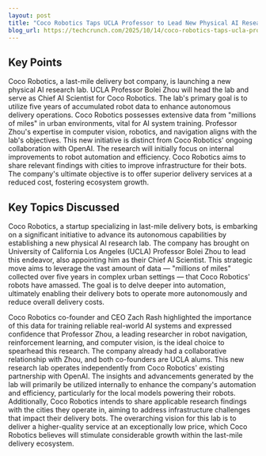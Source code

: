 ```yaml
---
layout: post 
title: "Coco Robotics Taps UCLA Professor to Lead New Physical AI Research Lab"
blog_url: https://techcrunch.com/2025/10/14/coco-robotics-taps-ucla-professor-to-lead-new-physical-ai-research-lab/ 
---
```




## Key Points

Coco Robotics, a last-mile delivery bot company, is launching a new physical AI research lab.
UCLA Professor Bolei Zhou will head the lab and serve as Chief AI Scientist for Coco Robotics.
The lab's primary goal is to utilize five years of accumulated robot data to enhance autonomous delivery operations.
Coco Robotics possesses extensive data from "millions of miles" in urban environments, vital for AI system training.
Professor Zhou's expertise in computer vision, robotics, and navigation aligns with the lab's objectives.
This new initiative is distinct from Coco Robotics' ongoing collaboration with OpenAI.
The research will initially focus on internal improvements to robot automation and efficiency.
Coco Robotics aims to share relevant findings with cities to improve infrastructure for their bots.
The company's ultimate objective is to offer superior delivery services at a reduced cost, fostering ecosystem growth.

## Key Topics Discussed

Coco Robotics, a startup specializing in last-mile delivery bots, is embarking on a significant initiative to advance its autonomous capabilities by establishing a new physical AI research lab. The company has brought on University of California Los Angeles (UCLA) Professor Bolei Zhou to lead this endeavor, also appointing him as their Chief AI Scientist. This strategic move aims to leverage the vast amount of data — "millions of miles" collected over five years in complex urban settings — that Coco Robotics' robots have amassed. The goal is to delve deeper into automation, ultimately enabling their delivery bots to operate more autonomously and reduce overall delivery costs.

Coco Robotics co-founder and CEO Zach Rash highlighted the importance of this data for training reliable real-world AI systems and expressed confidence that Professor Zhou, a leading researcher in robot navigation, reinforcement learning, and computer vision, is the ideal choice to spearhead this research. The company already had a collaborative relationship with Zhou, and both co-founders are UCLA alums. This new research lab operates independently from Coco Robotics' existing partnership with OpenAI. The insights and advancements generated by the lab will primarily be utilized internally to enhance the company's automation and efficiency, particularly for the local models powering their robots. Additionally, Coco Robotics intends to share applicable research findings with the cities they operate in, aiming to address infrastructure challenges that impact their delivery bots. The overarching vision for this lab is to deliver a higher-quality service at an exceptionally low price, which Coco Robotics believes will stimulate considerable growth within the last-mile delivery ecosystem.

